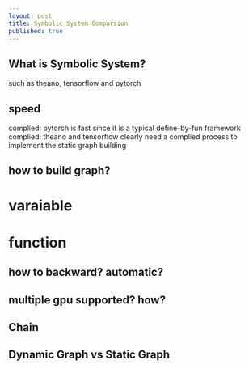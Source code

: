 ```yaml
---
layout: post
title: Symbolic System Comparsion
published: true
---
```


## What is Symbolic System? 

such as theano, tensorflow and pytorch

## speed 

complied: pytorch is fast since it is a typical define-by-fun framework
complied: theano and tensorflow clearly need a complied process to implement the static graph building 

## how to build graph?

# varaiable 

# function


## how to backward? automatic?


## multiple gpu supported? how?

## Chain

## Dynamic Graph vs Static Graph





